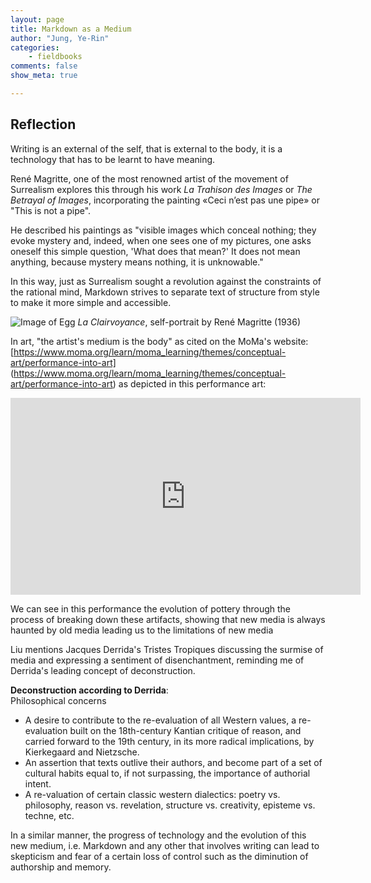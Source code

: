 ```yaml
---
layout: page  
title: Markdown as a Medium   
author: "Jung, Ye-Rin"  
categories:  
    - fieldbooks 
comments: false  
show_meta: true

---
```


## Reflection
     
 Writing is an external of the self, that is external to the body, it is a technology that has to be learnt to have meaning.  
 
 
 René Magritte, one of the most renowned artist of the movement of Surrealism explores this through his work  _La Trahison des Images_ or _The Betrayal of Images_, incorporating the painting  «Ceci n’est pas une pipe» or "This is not a pipe".
 
 He described his paintings as "visible images which conceal nothing; they evoke mystery and, indeed, when one sees one of my pictures, one asks oneself this simple question, 'What does that mean?' It does not mean anything, because mystery means nothing, it is unknowable."
   
 In this way, just as Surrealism sought a revolution against the constraints of the rational mind, Markdown strives to separate text of structure from style to make it more simple and accessible. 
     
 ![Image of Egg](http://marciajwoodphd.com/wp-content/uploads/2012/05/ART36182.jpg)
 _La Clairvoyance_, self-portrait by René Magritte (1936)   

 In art, "the artist's medium is the body" as cited on the MoMa's website:[https://www.moma.org/learn/moma_learning/themes/conceptual-art/performance-into-art] (https://www.moma.org/learn/moma_learning/themes/conceptual-art/performance-into-art) as depicted in this performance art:
 
 <iframe width="560" height="315" src="https://www.youtube.com/embed/E-S_0sw-sHE" frameborder="0" allow="autoplay; encrypted-media" allowfullscreen></iframe>
 
We can see in this performance the evolution of pottery through the process of breaking down these artifacts, showing that new media is always haunted by old media leading us to the limitations of new media 
  
Liu mentions Jacques Derrida's Tristes Tropiques discussing the surmise of media and expressing a sentiment of disenchantment, reminding me of Derrida's leading concept of deconstruction.

  **Deconstruction according to Derrida**:  
 Philosophical concerns
 
  * A desire to contribute to the re-evaluation of all Western values, a re-evaluation built on the 18th-century Kantian critique of reason, and carried forward to the 19th century, in its more radical implications, by Kierkegaard and Nietzsche.
  * An assertion that texts outlive their authors, and become part of a set of cultural habits equal to, if not surpassing, the importance of authorial intent.
  * A re-valuation of certain classic western dialectics: poetry vs. philosophy, reason vs. revelation, structure vs. creativity, episteme vs. techne, etc.

In a similar manner, the progress of technology and the evolution of this new medium, i.e. Markdown and any other that involves writing can lead to skepticism and fear of a certain loss of control such as the diminution of authorship and memory.  
   

 
 


